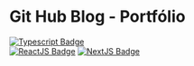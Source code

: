 # Git Hub Blog - Portfólio

[![Typescript Badge](https://img.shields.io/badge/TypeScript-20232A?style=for-the-badge&logo=typescript&logoColor=007acd&link=https://gist.github.com/bruno-valero/302a8b36f8fb5749bd15866b523b315e)](https://gist.github.com/bruno-valero/302a8b36f8fb5749bd15866b523b315e)  
 [![ReactJS Badge](https://img.shields.io/badge/React.js-20232A?style=for-the-badge&logo=react&logoColor=61DAFB&link=https://gist.github.com/bruno-valero/b8dbb94effca340b6dce62cfdf8edc24)](https://gist.github.com/bruno-valero/b8dbb94effca340b6dce62cfdf8edc24)
[![NextJS Badge](https://img.shields.io/badge/Next.js-20232A?style=for-the-badge&logo=next.js&logoColor=black&link=https://gist.github.com/bruno-valero/f8b574893e55c305bc4c5dc7d036d2ef)](https://gist.github.com/bruno-valero/f8b574893e55c305bc4c5dc7d036d2ef)
